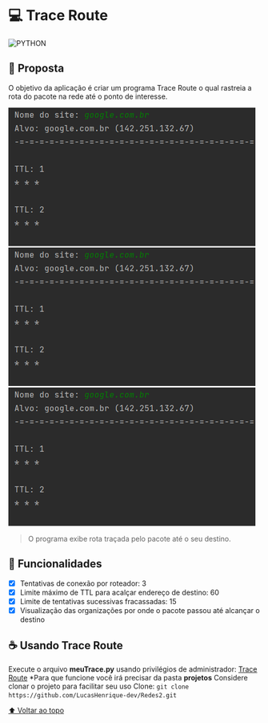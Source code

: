 # 💻 Trace Route

![PYTHON](https://img.shields.io/badge/Python-14354C?style=for-the-badge&logo=python&logoColor=white)

## 🎯 Proposta

O objetivo da aplicação é criar um programa Trace Route o qual rastreia a rota do pacote na rede até o ponto de interesse.

<img src="../../images/trace_route/trace_img1.svg" alt="foto 1 do programa trace route">
<img src="../../images/trace_route/trace_img1.svg" alt="foto 2 do programa trace route">
<img src="../../images/trace_route/trace_img1.svg" alt="foto 3 do programa trace route">

> O programa exibe rota traçada pelo pacote até o seu destino.

## 🚀 Funcionalidades

- [x] Tentativas de conexão por roteador: 3
- [x] Limite máximo de TTL para acalçar endereço de destino: 60
- [x] Limite de tentativas sucessivas fracassadas: 15
- [x] Visualização das organizações por onde o pacote passou até alcançar o destino

## ☕ Usando Trace Route

Execute o arquivo **meuTrace.py** usando privilégios de administrador: [Trace Route](meuTrace.py)
    *Para que funcione você irá precisar da pasta **projetos**
    Considere clonar o projeto para facilitar seu uso
    Clone: `git clone https://github.com/LucasHenrique-dev/Redes2.git`

[⬆ Voltar ao topo](#-trace-route)
